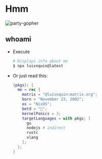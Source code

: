 # Hmm

![party-gopher](https://media.giphy.com/media/Gh1Jm4GbZU2tH7PHn4/giphy.gif)

## whoami

- Execute

    ```bash
    # Displays info about me
    $ npx luisnquin@latest
    ```

- Or just read this:

    ```nix
    {pkgs}: {
      me = rec {
        matrix = "@luisnquin:matrix.org";
        born = "November 23, 2002";
        os = "NixOS";
        betd = "🌂";
        kernelPanics = 3;
        targetLanguages = with pkgs; [
          go
          nodejs # indirect
          rustc
          vlang
        ];
      };
    }
    ```
